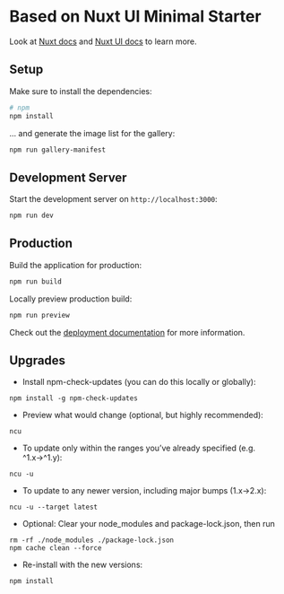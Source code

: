 # Based on Nuxt UI Minimal Starter

Look at [Nuxt docs](https://nuxt.com/docs/getting-started/introduction) and [Nuxt UI docs](https://ui.nuxt.com) to learn more.

## Setup

Make sure to install the dependencies:

```bash
# npm
npm install
```

... and generate the image list for the gallery:

```bash
npm run gallery-manifest
```

## Development Server

Start the development server on `http://localhost:3000`:

```bash
npm run dev
```

## Production

Build the application for production:

```bash
npm run build
```

Locally preview production build:

```bash
npm run preview
```

Check out the [deployment documentation](https://nuxt.com/docs/getting-started/deployment) for more information.

## Upgrades

* Install npm-check-updates (you can do this locally or globally):
```shell
npm install -g npm-check-updates
```

* Preview what would change (optional, but highly recommended):
```shell
ncu
```

* To update only within the ranges you’ve already specified (e.g. ^1.x→^1.y):
```shell
ncu -u
```

* To update to any newer version, including major bumps (1.x→2.x):
```shell
ncu -u --target latest
```

* Optional: Clear your node_modules and package-lock.json, then run
```shell
rm -rf ./node_modules ./package-lock.json
npm cache clean --force
```

* Re-install with the new versions:
```shell
npm install
```
